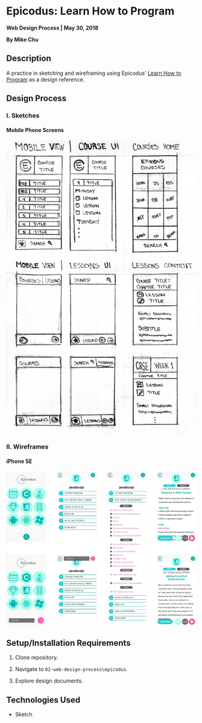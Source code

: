 # Epicodus: Learn How to Program

**Web Design Process | May 30, 2018**

**By Mike Chu**

## Description

A practice in sketching and wireframing using Epicodus' [Learn How to Program](https://www.learnhowtoprogram.com) as a design reference.

## Design Process

### I. Sketches

#### Mobile Phone Screens

![Learn How to Program - Layout Sketch](img/epicodus-sketch.jpg?raw=true "Learn How to Program - Layout Sketch")

### II. Wireframes

#### iPhone SE

![Learn How to Program - Layout Wireframe](img/epicodus-wireframe-iphone-se.jpg?raw=true "Learn How to Program - iPhone SE Layout Wireframe")

## Setup/Installation Requirements

1. Clone repository.

2. Navigate to `02-web-design-process\epicodus`.

3. Explore design documents.

## Technologies Used

- Sketch
